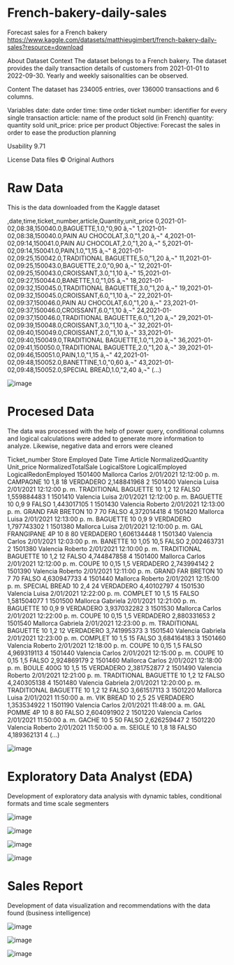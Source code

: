 # French-bakery-daily-sales
Forecast sales for a French bakery
https://www.kaggle.com/datasets/matthieugimbert/french-bakery-daily-sales?resource=download

About Dataset
Context
The dataset belongs to a French bakery. The dataset provides the daily transaction details of customers from 2021-01-01 to 2022-09-30.
Yearly and weekly saisonalities can be observed.

Content
The dataset has 234005 entries, over 136000 transactions and 6 columns.

Variables
date: date order
time: time order
ticket number: identifier for every single transaction
article: name of the product sold (in French)
quantity: quantity sold
unit_price: price per product
Objective: Forecast the sales in order to ease the production planning

Usability
9.71

License
Data files © Original Authors

# Raw Data

This is the data downloaded from the Kaggle dataset

,date,time,ticket_number,article,Quantity,unit_price
0,2021-01-02,08:38,150040.0,BAGUETTE,1.0,"0,90 â‚¬"
1,2021-01-02,08:38,150040.0,PAIN AU CHOCOLAT,3.0,"1,20 â‚¬"
4,2021-01-02,09:14,150041.0,PAIN AU CHOCOLAT,2.0,"1,20 â‚¬"
5,2021-01-02,09:14,150041.0,PAIN,1.0,"1,15 â‚¬"
8,2021-01-02,09:25,150042.0,TRADITIONAL BAGUETTE,5.0,"1,20 â‚¬"
11,2021-01-02,09:25,150043.0,BAGUETTE,2.0,"0,90 â‚¬"
12,2021-01-02,09:25,150043.0,CROISSANT,3.0,"1,10 â‚¬"
15,2021-01-02,09:27,150044.0,BANETTE,1.0,"1,05 â‚¬"
18,2021-01-02,09:32,150045.0,TRADITIONAL BAGUETTE,3.0,"1,20 â‚¬"
19,2021-01-02,09:32,150045.0,CROISSANT,6.0,"1,10 â‚¬"
22,2021-01-02,09:37,150046.0,PAIN AU CHOCOLAT,6.0,"1,20 â‚¬"
23,2021-01-02,09:37,150046.0,CROISSANT,6.0,"1,10 â‚¬"
24,2021-01-02,09:37,150046.0,TRADITIONAL BAGUETTE,6.0,"1,20 â‚¬"
29,2021-01-02,09:39,150048.0,CROISSANT,3.0,"1,10 â‚¬"
32,2021-01-02,09:40,150049.0,CROISSANT,2.0,"1,10 â‚¬"
33,2021-01-02,09:40,150049.0,TRADITIONAL BAGUETTE,1.0,"1,20 â‚¬"
36,2021-01-02,09:41,150050.0,TRADITIONAL BAGUETTE,2.0,"1,20 â‚¬"
39,2021-01-02,09:46,150051.0,PAIN,1.0,"1,15 â‚¬"
42,2021-01-02,09:48,150052.0,BANETTINE,1.0,"0,60 â‚¬"
43,2021-01-02,09:48,150052.0,SPECIAL BREAD,1.0,"2,40 â‚¬"
(...)

![image](https://user-images.githubusercontent.com/123991185/232857285-b5951742-9f48-43c3-b442-991eb28dbe72.png)

# Procesed Data

The data was processed with the help of power query, conditional columns and logical calculations were added to generate more information to analyze. Likewise, negative data and errors were cleaned

Ticket_number	Store	Employed	Date	Time	Article	NormalizedQuantity	Unit_price	NormalizedTotalSale	LogicalStore	LogicalEmployed	LogicalRedonEmployed
1501400	Mallorca	Carlos	2/01/2021	12:12:00 p. m.	CAMPAGNE	10	1,8	18	VERDADERO	2,148841968	2
1501400	Valencia	Luisa	2/01/2021	12:12:00 p. m.	TRADITIONAL BAGUETTE	10	1,2	12	FALSO	1,559884483	1
1501410	Valencia	Luisa	2/01/2021	12:12:00 p. m.	BAGUETTE	10	0,9	9	FALSO	1,443017105	1
1501430	Valencia	Roberto	2/01/2021	12:13:00 p. m.	GRAND FAR BRETON	10	7	70	FALSO	4,372014418	4
1501420	Mallorca	Luisa	2/01/2021	12:13:00 p. m.	BAGUETTE	10	0,9	9	VERDADERO	1,797743302	1
1501380	Mallorca	Luisa	2/01/2021	12:10:00 p. m.	GAL FRANGIPANE 4P	10	8	80	VERDADERO	1,606134448	1
1501340	Valencia	Carlos	2/01/2021	12:03:00 p. m.	BANETTE	10	1,05	10,5	FALSO	2,002463731	2
1501380	Valencia	Roberto	2/01/2021	12:10:00 p. m.	TRADITIONAL BAGUETTE	10	1,2	12	FALSO	4,744847858	4
1501400	Mallorca	Carlos	2/01/2021	12:12:00 p. m.	COUPE	10	0,15	1,5	VERDADERO	2,743994142	2
1501390	Valencia	Roberto	2/01/2021	12:11:00 p. m.	GRAND FAR BRETON	10	7	70	FALSO	4,630947733	4
1501440	Mallorca	Roberto	2/01/2021	12:15:00 p. m.	SPECIAL BREAD	10	2,4	24	VERDADERO	4,40102797	4
1501530	Valencia	Luisa	2/01/2021	12:22:00 p. m.	COMPLET	10	1,5	15	FALSO	1,581504077	1
1501500	Mallorca	Gabriela	2/01/2021	12:21:00 p. m.	BAGUETTE	10	0,9	9	VERDADERO	3,937032282	3
1501530	Mallorca	Carlos	2/01/2021	12:22:00 p. m.	COUPE	10	0,15	1,5	VERDADERO	2,880331653	2
1501540	Mallorca	Gabriela	2/01/2021	12:23:00 p. m.	TRADITIONAL BAGUETTE	10	1,2	12	VERDADERO	3,741995373	3
1501540	Valencia	Gabriela	2/01/2021	12:23:00 p. m.	COMPLET	10	1,5	15	FALSO	3,684164183	3
1501460	Valencia	Roberto	2/01/2021	12:18:00 p. m.	COUPE	10	0,15	1,5	FALSO	4,969319113	4
1501440	Valencia	Carlos	2/01/2021	12:15:00 p. m.	COUPE	10	0,15	1,5	FALSO	2,924869179	2
1501460	Mallorca	Carlos	2/01/2021	12:18:00 p. m.	BOULE 400G	10	1,5	15	VERDADERO	2,381752877	2
1501490	Valencia	Roberto	2/01/2021	12:21:00 p. m.	TRADITIONAL BAGUETTE	10	1,2	12	FALSO	4,240305138	4
1501480	Valencia	Gabriela	2/01/2021	12:20:00 p. m.	TRADITIONAL BAGUETTE	10	1,2	12	FALSO	3,661517113	3
1501220	Mallorca	Luisa	2/01/2021	11:50:00 a. m.	VIK BREAD	10	2,5	25	VERDADERO	1,353534922	1
1501190	Valencia	Carlos	2/01/2021	11:48:00 a. m.	GAL POMME 4P	10	8	80	FALSO	2,604091902	2
1501220	Valencia	Carlos	2/01/2021	11:50:00 a. m.	GACHE	10	5	50	FALSO	2,626259447	2
1501220	Valencia	Roberto	2/01/2021	11:50:00 a. m.	SEIGLE	10	1,8	18	FALSO	4,189362131	4
(...)

![image](https://user-images.githubusercontent.com/123991185/232857005-e345c8b8-a402-4604-b160-97a74053fb14.png)

# Exploratory Data Analyst (EDA)

Development of exploratory data analysis with dynamic tables, conditional formats and time scale segmenters

![image](https://user-images.githubusercontent.com/123991185/232857621-525c49aa-8741-4623-a5b7-25ae98047326.png)

![image](https://user-images.githubusercontent.com/123991185/232857670-f89298b6-8749-45bc-ba3f-e987756c89fb.png)

![image](https://user-images.githubusercontent.com/123991185/232857735-83d2ba00-3553-41b6-a501-ae9e7b03f5c5.png)

![image](https://user-images.githubusercontent.com/123991185/232857920-84623700-4bb1-442b-a540-77645373af2f.png)

# Sales Report

Development of data visualization and recommendations with the data found (business intelligence)

![image](https://user-images.githubusercontent.com/123991185/232858058-f6052001-33ed-4f46-87e5-a05a93699b96.png)

![image](https://user-images.githubusercontent.com/123991185/232858111-a463e84a-bbbd-4f36-a503-f6b2b481ea23.png)

![image](https://user-images.githubusercontent.com/123991185/232858168-e7c40ed5-b044-4507-92d2-f4cf0dfcfc23.png)




